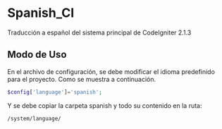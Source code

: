 Spanish_CI
==========

Traducción a español del sistema principal de CodeIgniter 2.1.3

Modo de Uso
-----------

En el archivo de configuración, se debe modificar el idioma predefinido para el proyecto. Como se muestra a continuación.

```php
$config['language']='spanish';
```

Y se debe copiar la carpeta spanish y todo su contenido en la ruta:

```
/system/language/
```



